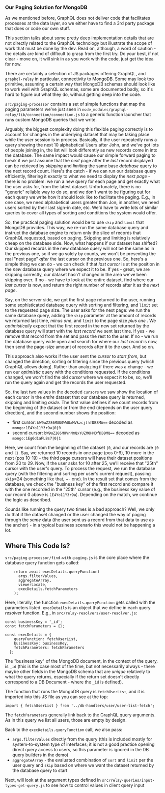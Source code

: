 ### Our Paging Solution for MongoDB

As we mentioned before, GraphQL does not deliver code that facilitates processes at the data layer, so we either have to find a 3rd party package that does or code our own stuff.

This section talks about some pretty deep implementation details that are not directly related to the GraphQL technology but illustrate the scope of work that must be done by the dev. Read on, although, a word of caution - the details are kind of difficult to grasp from the first try. Do your best, if not clear - move on, it will sink in as you work with the code, just get the idea for now.

There are certainly a selection of JS packages offering GraphQL, and `graphql-relay` in particular, connectivity to MongoDB. Some may look too primitive, assuming a certain way that MongoDB schemas should look like to work well with GraphQL schemas, some are documented badly, so it's hard to figure out what they do, without getting deep into the code.

`src/paging-processor` contains a set of simple functions that map the paging parameters we've just seen in `node_modules/graphql-relay/lib/connection/connection.js` to a generic function launcher that runs custom MongoDB queries that we write.

Arguably, the biggest complexity doing this flexible paging correctly is to account for changes in the underlying dataset that may be taking place while the user session is in process. Basically, if the user repeatedly runs a query showing the next 10 alphabetical Users after John, and we've got lots of people joining in, the list will look differently as new records come in into the database. The same impact would cause our simple forward paging to break if we just assume that the *next* page after the *last* record displayed can be retrieved by *skipping* and *limiting* the same base *database* query to the next record count. Here's the catch - if we can run our database query efficiently, filtering it exactly to what we need to display the *next page* - there is no problem: we run a new query for each page and get exactly what the user asks for, from the latest dataset. Unfortunately, there is no "generic" reliable way to do so, and we don't want to be figuring out for each query we write how it should look like to facilitate the paging. E.g., in one case, we need alphabetical users greater than Jon, in another, we need users sorted by their last sign-in date, etc. We'd have to write lots of similar queries to cover all types of sorting and conditions the system would offer.

So, the practical paging solution would be to use `skip` and `limit` that MongoDB provides. This way, we re-run the same database query and instruct the database engine to return only the slice of records that GraphQL requested, based on paging. Skipping and limiting is relatively cheap on the database side. Now, what happens if our dataset has shifted? Our skipped records in the new database query will not be the same as in the previous one, so if we go solely by counts, we won't be presenting the real "next page" *after* the last cursor on the previous one. So, here's a simple thing we can do - we can check if that *last cursor* is at the position in the *new* database query where we expect it to be. If yes - great, we are skipping correctly, our dataset hasn't changed in the area we've been skipping over. If no - we have to look at the entire dataset, find where our *last cursor* is now, and return the right number of records after it as the *next page*. 

Say, on the server side, we got the first page returned to the user, running some sophisticated database query with sorting and filtering, and `limit` set to the requested page size. The user asks for the next page: we run the same database query, adding the `skip` parameter at the amount of records we returned last time, *minus one*, and `limit` to the page size *plus one* . We *optimistically* expect that the first record in the new set returned by the database query will start with the *last record* we sent last time. If yes - we remove that record from the set and pass the rest to the user. If no - we run the database query wide open and search for where our *last record* is now, then send the page-size amount of records after it to the user. And so on.

This approach also works if the user sent the *cursor* to *start from*, but changed the direction, sorting or filtering since the previous query (which GraphQL allows doing). Rather than analyzing if there was a change - we run our *optimistic* query with the conditions requested. If the conditions changed, we won't find the old *cursor* where we expect it to be, so, we'll run the query again and get the records the user requested. 

So, the last two values in the decoded `cursors` we saw show the location of each cursor in the *entire* dataset that our database query is returned, skipping and limiting *aside*. The first value defines if we count records from the beginning of the dataset or from the end (depends on the user query direction), and the second number shows the position: 

- first cursor: `bW9uZ286MUU0WW8xMVkzcjlhfDB8MA==` decoded as `mongo:1E4Yo11Y3r9a|0|0`
- second cursor: `bW9uZ286MUVnNmQxYUZMOHM3fDB8MQ==` decoded as `mongo:1Eg6d1aFL8s7|0|1`
 
Here, we count from the beginning of the dataset `|0`, and our records are `|0` and `|1`. Say, we returned 10 records in one page (pos 0-9), 10 more in the next (pos 10-19) - the third page cursors will have their dataset positions from 20 to 29. Now, if the user asks for 10 after 25, we'll receive that "25th" cursor with the user's query. To process the request, we run the database query (with the filtering and sorting per user's current request), passing `skip`=24 (something like that, +- one). In the result set that comes from the database, we check the "business key" of the first record and compare it with the one recorded in the "25th" cursor (e.g., the business key value of our record 0 above is `1E4Yo11Y3r9a`). Depending on the match, we continue the logic as described.

Sounds like running the query two times is a bad approach? Well, we only do that if the dataset changed or the user changed the way of paging through the *same* data (the user sent us a record from that data to use as the anchor) - in a typical business scenario this would not be happening a lot. 

## Where This Code Is?

`src/paging-processor/find-with-paging.js` is the core place where the database query function gets called:

```
    return await execDetails.queryFunction(
      args.filterValues,
      aggregateArray,
      viewerLocale,
      execDetails.fetchParameters
    );
```

Here, literally, the function `execDetails.queryFunction` gets called with the parameters listed. `execDetails` is an object that we define in each query *resolver* function. E.g., in `src/relay-resolvers/user-resolver.js`:

```
const businessKey = '_id';
const fetchParameters = {};

const execDetails = {
    queryFunction: fetchUserList,
    businessKey: businessKey,
    fetchParameters: fetchParameters
  };
```

The "business key" of the MongoDB document, in the context of the query, is `_id` (this is the case most of the time, but not necessarily always - there maybe other fields in the MongoDB schema that are *unique* relatively to what the query returns, especially if the return set doesn't directly correspond to a DB Document - where the `_id` is defined).

The function that runs the MongoDB query is `fetchUserList`, and it is imported into this JS file as you can see at the top:

```
import { fetchUserList } from '../db-handlers/user/user-list-fetch';
```

The `fetchParameters` generally link back to the GraphQL query arguments. As in this query we list all users, those are empty by design.

Back to the `execDetails.queryFunction` call, we also pass:

- `args.filterValues` directly from the query (this is included mostly for system-to-system type of interfaces; it is not a good practice opening direct query access to users, so this parameter is ignored in the DB query builders in the demo)
- `aggregateArray` - the evaluated combination of `sort` and `limit` per the user query and `skip` based on where we want the dataset returned by the database query to start


Next, will look at the argument types defined in `src/relay-queries/input-types-get-query.js` to see how to control values in client query input